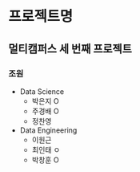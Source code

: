 # 프로젝트명

## 멀티캠퍼스 세 번째 프로젝트

### 조원

- Data Science
  - 박은지 O
  - 주경배 O
  - 정찬영
- Data Engineering
  - 이원근
  - 최인태 ㅇ
  - 박창훈 O
